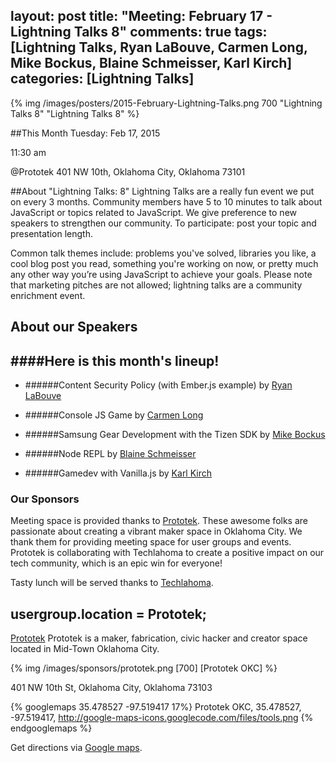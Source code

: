 layout: post
title: "Meeting: February 17 - Lightning Talks 8"
comments: true
tags: [Lightning Talks, Ryan LaBouve, Carmen Long, Mike Bockus, Blaine Schmeisser, Karl Kirch]
categories: [Lightning Talks]
---

{% img  /images/posters/2015-February-Lightning-Talks.png 700  "Lightning Talks 8" "Lightning Talks 8" %}

##This Month
Tuesday: Feb 17, 2015

11:30 am

@Prototek
401 NW 10th,
Oklahoma City, Oklahoma
73101


##About "Lightning Talks: 8"
Lightning Talks are a really fun event we put on every 3 months. Community members have 5 to 10 minutes to talk about JavaScript or topics related to JavaScript. We give preference to new speakers to strengthen our community. To participate: post your topic and presentation length.

Common talk themes include: problems you've solved, libraries you like, a cool blog post you read, something you're working on now, or pretty much any other way you’re using JavaScript to achieve your goals. Please note that marketing pitches are not allowed; lightning talks are a community enrichment event.

## About our Speakers

####Here is this month's lineup!
----------------------------------------------------------
- ######Content Security Policy (with Ember.js example) by [Ryan LaBouve](http://ryanlabouve.com/)

- ######Console JS Game by [Carmen Long](https://twitter.com/carmalou)

- ######Samsung Gear Development with the Tizen SDK by [Mike Bockus](https://twitter.com/mikebockus)

- ######Node REPL by [Blaine Schmeisser](http://www.blainesch.com/)

- ######Gamedev with Vanilla.js by [Karl Kirch](http://joekarl.github.io/)

<!-- more -->

### Our Sponsors
Meeting space is provided thanks to [Prototek](http://www.prototekokc.com). These awesome folks are passionate about creating a vibrant maker space in Oklahoma City. We thank them for providing meeting space for user groups and events. Prototek is collaborating with Techlahoma to create a positive impact on our tech community, which is an epic win for everyone!

Tasty lunch will be served thanks to [Techlahoma](http://techlahoma.org/).

## usergroup.location = Prototek;

[Prototek](http://prototekokc.com/) Prototek is a maker, fabrication, civic hacker and creator space located in Mid-Town Oklahoma City.

{% img  /images/sponsors/prototek.png [700] [Prototek OKC] %}

401 NW 10th St, Oklahoma City, Oklahoma 73103

{% googlemaps 35.478527 -97.519417 17%}
  Prototek OKC, 35.478527, -97.519417, http://google-maps-icons.googlecode.com/files/tools.png
{% endgooglemaps %}

Get directions via [Google maps](https://www.google.com/maps/place/401+NW+10th+St/@35.478527,-97.519417,17z/data=!3m1!4b1!4m2!3m1!1s0x87b21733fd30d655:0xce3a1cd9b95c8415).